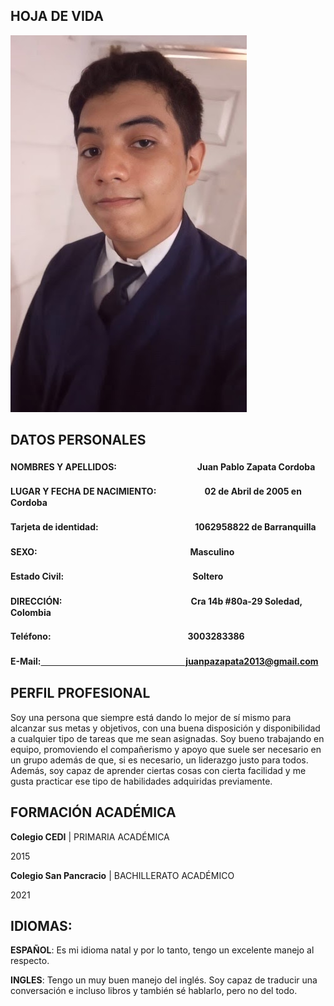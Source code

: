 ## HOJA DE VIDA

![Mi foto](imagenes/juanza.png)

## DATOS PERSONALES
#### NOMBRES Y APELLIDOS:ㅤㅤㅤㅤㅤㅤㅤㅤㅤㅤJuan Pablo Zapata Cordoba 
#### LUGAR Y FECHA DE NACIMIENTO:ㅤㅤㅤㅤㅤㅤ02 de Abril de 2005 en Cordoba
#### Tarjeta de identidad:ㅤㅤㅤㅤㅤㅤㅤㅤㅤㅤㅤㅤ1062958822 de Barranquilla
#### SEXO:ㅤㅤㅤㅤㅤㅤㅤㅤㅤㅤㅤㅤㅤㅤㅤㅤㅤㅤㅤMasculino
#### Estado Civil:ㅤㅤㅤㅤㅤㅤㅤㅤㅤㅤㅤㅤㅤㅤㅤㅤSoltero
#### DIRECCIÓN:ㅤㅤㅤㅤㅤㅤㅤㅤㅤㅤㅤㅤㅤㅤㅤㅤCra 14b #80a-29 Soledad, Colombia
#### Teléfono:ㅤㅤㅤㅤㅤㅤㅤㅤㅤㅤㅤㅤㅤㅤㅤㅤㅤ3003283386
#### E-Mail:ㅤㅤㅤㅤㅤㅤㅤㅤㅤㅤㅤㅤㅤㅤㅤㅤㅤㅤjuanpazapata2013@gmail.com

## PERFIL PROFESIONAL

Soy una persona que siempre está dando lo mejor de sí mismo para alcanzar sus metas y objetivos, con una buena disposición y disponibilidad a cualquier tipo de tareas que me sean asignadas. Soy bueno trabajando en equipo, promoviendo el compañerismo y apoyo que suele ser necesario en un grupo además de que, si es necesario, un liderazgo justo para todos. Además, soy capaz de aprender ciertas cosas con cierta facilidad y me gusta practicar ese tipo de habilidades adquiridas previamente.

## FORMACIÓN ACADÉMICA
**Colegio CEDI** | PRIMARIA ACADÉMICA

2015

**Colegio San Pancracio** |  BACHILLERATO ACADÉMICO 

2021

## IDIOMAS:
**ESPAÑOL**: Es mi idioma natal y por lo tanto, tengo un excelente manejo al respecto.

**INGLES**: Tengo un muy buen manejo del inglés. Soy capaz de traducir una conversación e incluso libros y también sé hablarlo, pero no del todo.
